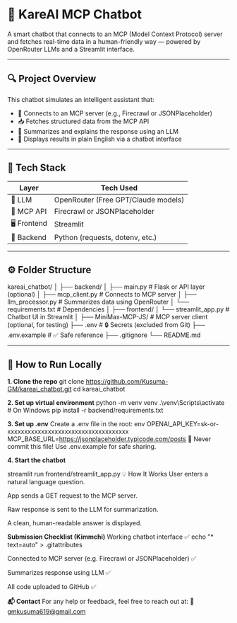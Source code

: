 # 🤖 KareAI MCP Chatbot

A smart chatbot that connects to an MCP (Model Context Protocol) server and fetches real-time data in a human-friendly way — powered by OpenRouter LLMs and a Streamlit interface.

---

## 🔍 Project Overview

This chatbot simulates an intelligent assistant that:

- 🔗 Connects to an MCP server (e.g., Firecrawl or JSONPlaceholder)
- 📥 Fetches structured data from the MCP API
- 🧠 Summarizes and explains the response using an LLM
- 🧾 Displays results in plain English via a chatbot interface

---

## 🧰 Tech Stack

| Layer     | Tech Used                         |
|-----------|-----------------------------------|
| 💬 LLM     | OpenRouter (Free GPT/Claude models) |
| 🧠 MCP API | Firecrawl or JSONPlaceholder      |
| 🖥 Frontend| Streamlit                         |
| 🔁 Backend | Python (requests, dotenv, etc.)   |

---

## ⚙️ Folder Structure

kareai_chatbot/
│
├── backend/
│ ├── main.py # Flask or API layer (optional)
│ ├── mcp_client.py # Connects to MCP server
│ ├── llm_processor.py # Summarizes data using OpenRouter
│ └── requirements.txt # Dependencies
│
├── frontend/
│ └── streamlit_app.py # Chatbot UI in Streamlit
│
├── MiniMax-MCP-JS/ # MCP server client (optional, for testing)
├── .env # 🔒 Secrets (excluded from Git)
├── .env.example # ✅ Safe reference
├── .gitignore
└── README.md

---

## 🚀 How to Run Locally

 **1. Clone the repo**
git clone https://github.com/Kusuma-GM/kareai_chatbot.git
cd kareai_chatbot

**2. Set up virtual environment**
python -m venv venv
.\venv\Scripts\activate      # On Windows
pip install -r backend/requirements.txt

**3. Set up .env**
Create a .env file in the root:
env
OPENAI_API_KEY=sk-or-xxxxxxxxxxxxxxxxxxxxxxxxxxxxxxxxxxxx
MCP_BASE_URL=https://jsonplaceholder.typicode.com/posts
🔐 Never commit this file! Use .env.example for safe sharing.

**4. Start the chatbot**

streamlit run frontend/streamlit_app.py
💡 How It Works
User enters a natural language question.

App sends a GET request to the MCP server.

Raw response is sent to the LLM for summarization.

A clean, human-readable answer is displayed.



**Submission Checklist (Kimmchi)**
 Working chatbot interface ✅
echo "* text=auto" > .gitattributes

 Connected to MCP server (e.g. Firecrawl or JSONPlaceholder) ✅

 Summarizes response using LLM ✅

 All code uploaded to GitHub ✅

 

**📬 Contact**
For any help or feedback, feel free to reach out at:
📧 gmkusuma619@gmail.com


